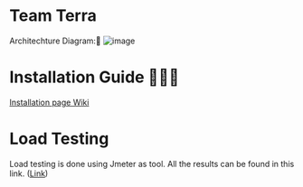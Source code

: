 # Team Terra
Architechture Diagram:🧐
![image](https://user-images.githubusercontent.com/58596028/151851865-9b4aa924-f00e-443f-b99f-72bc99a7a863.png)

# Installation Guide 👨🏻‍💻 
[Installation page Wiki](https://github.com/airavata-courses/terra/wiki/Installation-Guide)

# Load Testing 
Load testing is done using Jmeter as tool. All the results can be found in this link. ([Link](https://github.com/airavata-courses/terra/wiki/Milestone--2.0-Motivation))
